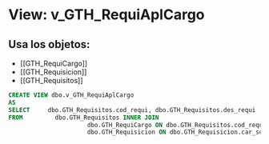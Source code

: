 # View: v_GTH_RequiAplCargo

## Usa los objetos:
- [[GTH_RequiCargo]]
- [[GTH_Requisicion]]
- [[GTH_Requisitos]]

```sql
CREATE VIEW dbo.v_GTH_RequiAplCargo
AS
SELECT     dbo.GTH_Requisitos.cod_requi, dbo.GTH_Requisitos.des_requi
FROM         dbo.GTH_Requisitos INNER JOIN
                      dbo.GTH_RequiCargo ON dbo.GTH_Requisitos.cod_requi = dbo.GTH_RequiCargo.cod_requi INNER JOIN
                      dbo.GTH_Requisicion ON dbo.GTH_Requisicion.car_sol = dbo.GTH_RequiCargo.cod_car

```
